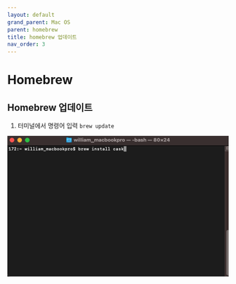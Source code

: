 ```yaml
---
layout: default
grand_parent: Mac OS
parent: homebrew
title: homebrew 업데이트
nav_order: 3
---
```


# Homebrew

## Homebrew 업데이트
1. 터미널에서 명령어 입력
`brew update`

![terminal1](../../assets/images/homebrewcask1.png)

